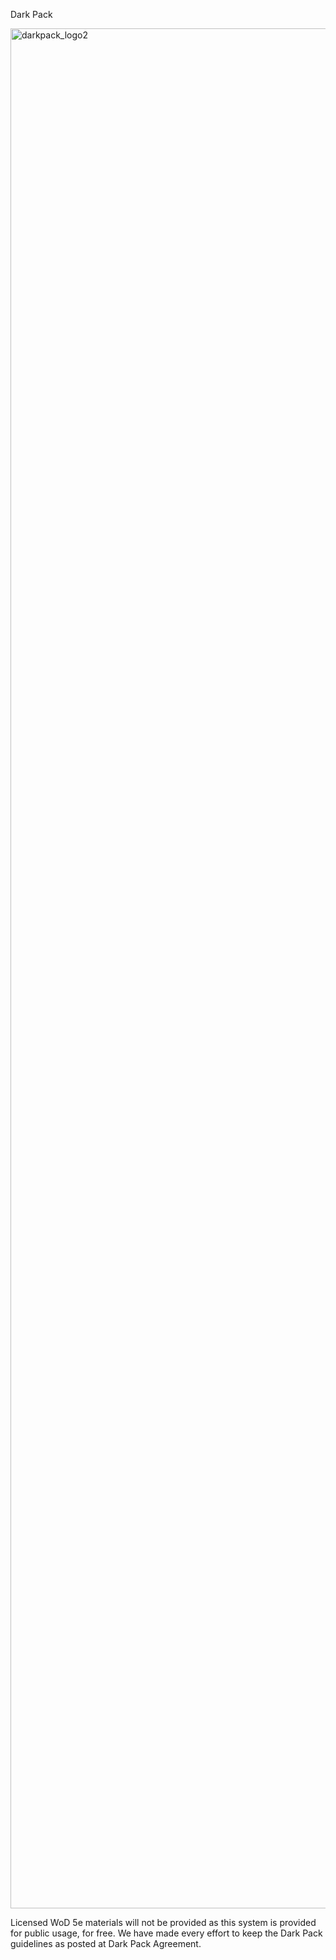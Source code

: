 Dark Pack

<img width="3000" height="3008" alt="darkpack_logo2" src="https://github.com/user-attachments/assets/a76f063b-cecf-4377-aa84-fc8571d3975e" />


Licensed WoD 5e materials will not be provided as this system is provided for public usage, for free. We have made every effort to keep the Dark Pack guidelines as posted at Dark Pack Agreement.
